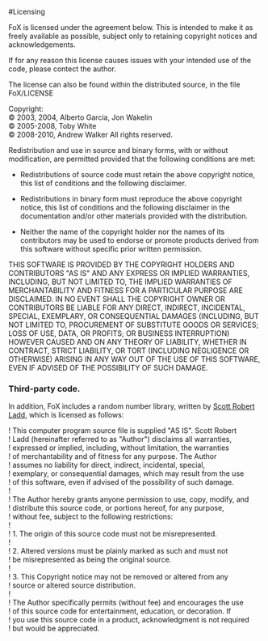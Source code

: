 #Licensing


FoX is licensed under the agreement below. This is intended to make it as freely available as possible, subject only to retaining copyright notices and acknowledgements.

If for any reason this license causes issues with your intended use of the code, please contect the author.

The license can also be found within the distributed source, in the file FoX/LICENSE

Copyright:  
&copy; 2003, 2004, Alberto Garcia, Jon Wakelin   
&copy; 2005-2008, Toby White  
&copy; 2008-2010, Andrew Walker
All rights reserved.

Redistribution and use in source and binary forms, with or without 
modification, are permitted provided that the following conditions are
met:
        
* Redistributions of source code must retain the above copyright notice, 
this list of conditions and the following disclaimer.
        
* Redistributions in binary form must reproduce the above copyright
notice, this list of conditions and the following disclaimer in the
documentation and/or other materials provided with the distribution.
        
* Neither the name of the copyright holder nor the names of its
contributors may be used to endorse or promote products derived from
this software without specific prior written permission.


THIS SOFTWARE IS PROVIDED BY THE COPYRIGHT HOLDERS AND CONTRIBUTORS
"AS IS" AND ANY EXPRESS OR IMPLIED WARRANTIES, INCLUDING, BUT NOT 
LIMITED TO, THE IMPLIED WARRANTIES OF MERCHANTABILITY AND FITNESS FOR
A PARTICULAR PURPOSE ARE DISCLAIMED.  IN NO EVENT SHALL THE COPYRIGHT
OWNER OR CONTRIBUTORS BE LIABLE FOR ANY DIRECT, INDIRECT, INCIDENTAL,
SPECIAL, EXEMPLARY, OR CONSEQUENTIAL DAMAGES (INCLUDING, BUT NOT 
LIMITED TO, PROCUREMENT OF SUBSTITUTE GOODS OR SERVICES; LOSS OF USE, 
DATA, OR PROFITS; OR BUSINESS INTERRUPTION) HOWEVER CAUSED AND ON ANY
THEORY OF LIABILITY, WHETHER IN CONTRACT, STRICT LIABILITY, OR TORT 
(INCLUDING NEGLIGENCE OR OTHERWISE) ARISING IN ANY WAY OUT OF THE USE 
OF THIS SOFTWARE, EVEN IF ADVISED OF THE POSSIBILITY OF SUCH DAMAGE.

### Third-party code.

In addition, FoX includes a random number library, written by [Scott Robert Ladd](http://www.coyotegulch.com), which is licensed as follows:
 
!  This computer program source file is supplied "AS IS". Scott Robert  
!  Ladd (hereinafter referred to as "Author") disclaims all warranties,  
!  expressed or implied, including, without limitation, the warranties  
!  of merchantability and of fitness for any purpose. The Author  
!  assumes no liability for direct, indirect, incidental, special,  
!  exemplary, or consequential damages, which may result from the use   
!  of this software, even if advised of the possibility of such damage.   
!    
!  The Author hereby grants anyone permission to use, copy, modify, and  
!  distribute this source code, or portions hereof, for any purpose,  
!  without fee, subject to the following restrictions:  
!    
!      1. The origin of this source code must not be misrepresented.  
!    
!      2. Altered versions must be plainly marked as such and must not  
!         be misrepresented as being the original source.   
!    
!      3. This Copyright notice may not be removed or altered from any  
!         source or altered source distribution.  
!    
!  The Author specifically permits (without fee) and encourages the use   
!  of this source code for entertainment, education, or decoration. If  
!  you use this source code in a product, acknowledgment is not required  
!  but would be appreciated.  
